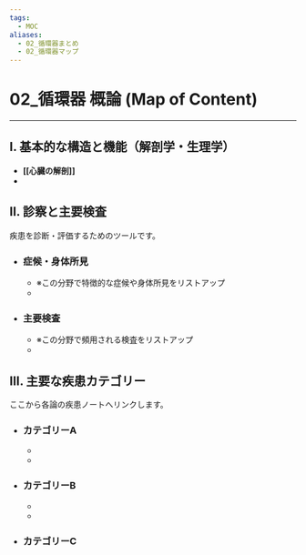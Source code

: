 ```yaml
---
tags:
  - MOC
aliases:
  - 02_循環器まとめ
  - 02_循環器マップ
---
```


# 02_循環器 概論 (Map of Content)

---
## Ⅰ. 基本的な構造と機能（解剖学・生理学）
- **[[心臓の解剖]]**
- 

## Ⅱ. 診察と主要検査

疾患を診断・評価するためのツールです。

- ### 症候・身体所見
  - ※この分野で特徴的な症候や身体所見をリストアップ
  - 

- ### 主要検査
  - ※この分野で頻用される検査をリストアップ
  - 

## Ⅲ. 主要な疾患カテゴリー

ここから各論の疾患ノートへリンクします。

- ### カテゴリーA
  - 
  - 

- ### カテゴリーB
  - 
  - 

- ### カテゴリーC